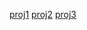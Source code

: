 [proj1](/CGprojects/proj1/proj1.html)
[proj2](/CGprojects/proj2/proj2.html)
[proj3](/CGprojects/proj3/proj3.html)